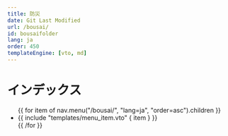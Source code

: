 ```yaml
---
title: 防災
date: Git Last Modified
url: /bousai/
id: bousaifolder
lang: ja
order: 450
templateEngine: [vto, md]
---
```


# インデックス
<ul class="menu">
  {{ for item of nav.menu("/bousai/", "lang=ja", "order=asc").children }}
    <li>
      {{ include "templates/menu_item.vto" { item } }}
    </li>
  {{ /for }}
</ul>